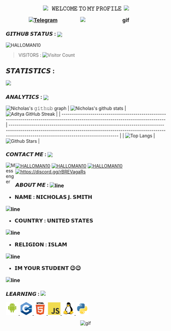 </i></b></h3>
<h3 align="center">
<img src="https://emoji.discord.st/emojis/768b108d-274f-4f44-a634-8477b16efce7.gif" width="25">
&nbsp; 𝚆𝙴𝙻𝙲𝙾𝙼𝙴 𝚃𝙾 𝙼𝚈 𝙿𝚁𝙾𝙵𝙸𝙻𝙴&nbsp;
<img src="https://emoji.discord.st/emojis/768b108d-274f-4f44-a634-8477b16efce7.gif" width="25">

<p><img align="right" alt="gif" src="https://github.com/HALLOMAN10/HALLOMAN10/blob/main/20230106_121506.gif" width="270" height="150" /></p>

<p align="center"><a href="https://t.me/HALLOMAN10"><img title="Telegram" src="https://img.shields.io/badge/Telegram-%23000000.svg?&style=for-the-badge&logo=telegram&logoColor=61DAFB"></a>

<h3> 𝙂𝙄𝙏𝙃𝙐𝘽 𝙎𝙏𝘼𝙏𝙐𝙎 : <img align ='center' src='https://github.com/HALLOMAN10/HALLOMAN10/blob/main/43bf277e2f8620f3ffa874fbaec55a3c.gif' width = '50px'></h2>

<p align="left"> <img src="https://komarev.com/ghpvc/?username=HALLOMAN10&label=Profile%20views&color=0e75b6&style=flat" alt="HALLOMAN10" /> </p>

>VISITORS :
![Visitor Count](https://profile-counter.glitch.me/HALLOMAN10/count.svg)

<h2> 𝙎𝙏𝘼𝙏𝙄𝙎𝙏𝙄𝘾𝙎 :</h2>

<a href="https://github.com/HALLOMAN10"><img width=550 src="https://github-profile-trophy.vercel.app/?username=HALLOMAN10&theme=dracula&no-frame=true&title=Followers,Stars,Commit,Repository,Issues"/></a>

<h3> 𝘼𝙉𝘼𝙇𝙔𝙏𝙄𝘾𝙎 : <img align ='center' src='https://github.com/HALLOMAN10/HALLOMAN10/blob/main/Comp_13.gif' width = '60px'></h2>

 ![Nicholas's 𝚐𝚒𝚝𝚑𝚞𝚋 graph](https://activity-graph.herokuapp.com/graph?username=HALLOMAN10&theme=redical&hide_border=true&area=true)
| ![Nicholas's github stats](https://github-readme-stats.vercel.app/api?username=HALLOMAN10&show_icons=true&theme=radical)             | ![Aditya GitHub Streak](https://github-readme-streak-stats.herokuapp.com/?user=HALLOMAN10&theme=radical)                                                                                                           |
| --------------------------------------------------------------------------------------------------------------------------------- | ----------------------------------------------------------------------------------------------------------------------------------------------------------------------------------------------------------------- |
| ![Top Langs](https://github-readme-stats.vercel.app/api/top-langs/?username=HALLOMAN10&langs_count=8&theme=radical&layout=compact) | ![Github Stars](https://github-readme-stats.vercel.app/api?username=HALLOMAN10&show_icons=true&locale=en&count_private=true&hide_rank=true&custom_title=My%20GitHub%20Stats&disable_animations=true&theme=radical) |

<h3> 𝘾𝙊𝙉𝙏𝘼𝘾𝙏 𝙈𝙀 : <img align ='center' src='https://github.com/HALLOMAN10/HALLOMAN10/blob/main/contact-us1.gif' width = '40px'></h2>

<p align="left">
<a href="https://twitter.com/HALLOMAN10" target="blank"><img align="center" src="https://raw.githubusercontent.com/rahuldkjain/github-profile-readme-generator/master/src/images/icons/Social/twitter.svg" alt="HALLOMAN10" height="30" width="40" /></a>
<a href="https://fb.com/HALLOMAN10" target="blank"><img align="center" src="https://raw.githubusercontent.com/rahuldkjain/github-profile-readme-generator/master/src/images/icons/Social/facebook.svg" alt="HALLOMAN10" height="30" width="40" /></a>
<a href="https://m.me/HALLOMAN10"><img align="left" title="Messenger" alt="Messenger" width="30px" src="https://i.ibb.co/Cn8FHym/messenger.png" /></a>
<a href="https://instagram.com/HALLOMAN10" target="blank"><img align="center" src="https://raw.githubusercontent.com/rahuldkjain/github-profile-readme-generator/master/src/images/icons/Social/instagram.svg" alt="HALLOMAN10" height="30" width="40" /></a>
<a href="https://discord.gg/https://discord.gg/rBREVagaRs" target="blank"><img align="center" src="https://raw.githubusercontent.com/rahuldkjain/github-profile-readme-generator/master/src/images/icons/Social/discord.svg" alt="https://discord.gg/rBREVagaRs" height="30" width="40" /></a>
</p>

<h3> 𝘼𝘽𝙊𝙐𝙏 𝙈𝙀 : 

<img align="center" alt="line" src="https://raw.githubusercontent.com/HALLOMAN10/HALLOMAN10/main/20221006_224841.gif">

- 𝗡𝗔𝗠𝗘 : 𝗡𝗜𝗖𝗛𝗢𝗟𝗔𝗦 𝗝. 𝗦𝗠𝗜𝗧𝗛
 
<img align="center" alt="line" src="https://raw.githubusercontent.com/HALLOMAN10/HALLOMAN10/main/20221006_224841.gif">
 
- 𝗖𝗢𝗨𝗡𝗧𝗥𝗬 : 𝗨𝗡𝗜𝗧𝗘𝗗 𝗦𝗧𝗔𝗧𝗘𝗦
 
<img align="center" alt="line" src="https://raw.githubusercontent.com/HALLOMAN10/HALLOMAN10/main/20221006_224841.gif">
 
- 𝗥𝗘𝗟𝗜𝗚𝗜𝗢𝗡 : 𝗜𝗦𝗟𝗔𝗠
 
<img align="center" alt="line" src="https://raw.githubusercontent.com/HALLOMAN10/HALLOMAN10/main/20221006_224841.gif">
 
- 𝗜𝗠 𝗬𝗢𝗨𝗥 𝗦𝗧𝗨𝗗𝗘𝗡𝗧 😉😉
 
<img align="center" alt="line" src="https://raw.githubusercontent.com/HALLOMAN10/HALLOMAN10/main/20221006_224841.gif">
 
<h3> 𝙇𝙀𝘼𝙍𝙉𝙄𝙉𝙂 : <img src = "https://media2.giphy.com/media/QssGEmpkyEOhBCb7e1/giphy.gif?cid=ecf05e47a0n3gi1bfqntqmob8g9aid1oyj2wr3ds3mg700bl&rid=giphy.gif" width = 32px> </h2>

<p align="left"> <a href="https://developer.android.com" target="_blank" rel="noreferrer"> <img src="https://raw.githubusercontent.com/devicons/devicon/master/icons/android/android-original-wordmark.svg" alt="android" width="40" height="40"/> </a> <a href="https://www.w3schools.com/cpp/" target="_blank" rel="noreferrer"> <img src="https://raw.githubusercontent.com/devicons/devicon/master/icons/cplusplus/cplusplus-original.svg" alt="cplusplus" width="40" height="40"/> </a> <a href="https://www.w3.org/html/" target="_blank" rel="noreferrer"> <img src="https://raw.githubusercontent.com/devicons/devicon/master/icons/html5/html5-original-wordmark.svg" alt="html5" width="40" height="40"/> </a> <a href="https://developer.mozilla.org/en-US/docs/Web/JavaScript" target="_blank" rel="noreferrer"> <img src="https://raw.githubusercontent.com/devicons/devicon/master/icons/javascript/javascript-original.svg" alt="javascript" width="40" height="40"/> </a> <a href="https://www.linux.org/" target="_blank" rel="noreferrer"> <img src="https://raw.githubusercontent.com/devicons/devicon/master/icons/linux/linux-original.svg" alt="linux" width="40" height="40"/> </a> <a href="https://www.python.org" target="_blank" rel="noreferrer"> <img src="https://raw.githubusercontent.com/devicons/devicon/master/icons/python/python-original.svg" alt="python" width="40" height="40"/> </a> </p>

<p><img align="right" alt="gif" src="https://github.com/HALLOMAN10/HALLOMAN10/blob/main/d2e58b5a43b7f21bb9f06167e3980224.gif" width="270" height="130" /></p>
